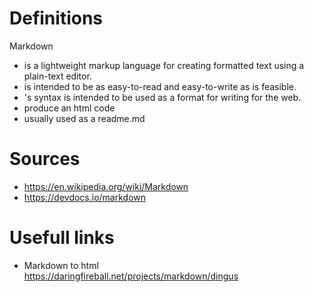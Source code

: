# Definitions

Markdown
* is a lightweight markup language for creating formatted text using a plain-text editor.
* is intended to be as easy-to-read and easy-to-write as is feasible.
* 's syntax is intended to be used as a format for writing for the web.
* produce an html code
* usually used as a readme.md

# Sources

* https://en.wikipedia.org/wiki/Markdown
* https://devdocs.io/markdown

# Usefull links

* Markdown to html \
https://daringfireball.net/projects/markdown/dingus